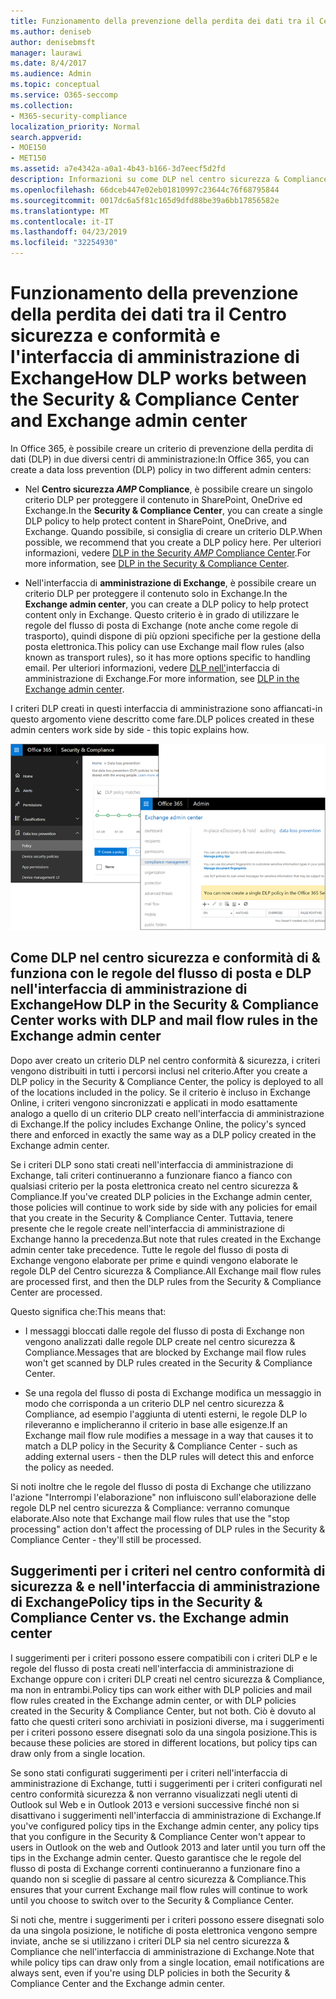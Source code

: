 ```yaml
---
title: Funzionamento della prevenzione della perdita dei dati tra il Centro sicurezza e conformità e l'interfaccia di amministrazione di Exchange
ms.author: deniseb
author: denisebmsft
manager: laurawi
ms.date: 8/4/2017
ms.audience: Admin
ms.topic: conceptual
ms.service: O365-seccomp
ms.collection:
- M365-security-compliance
localization_priority: Normal
search.appverid:
- MOE150
- MET150
ms.assetid: a7e4342a-a0a1-4b43-b166-3d7eecf5d2fd
description: Informazioni su come DLP nel centro sicurezza & Compliance funziona con le regole del flusso di posta e DLP (regole di trasporto) nell'interfaccia di amministrazione di Exchange.
ms.openlocfilehash: 66dceb447e02eb01810997c23644c76f68795844
ms.sourcegitcommit: 0017dc6a5f81c165d9dfd88be39a6bb17856582e
ms.translationtype: MT
ms.contentlocale: it-IT
ms.lasthandoff: 04/23/2019
ms.locfileid: "32254930"
---
```

# <a name="how-dlp-works-between-the-security--compliance-center-and-exchange-admin-center"></a><span data-ttu-id="0186f-103">Funzionamento della prevenzione della perdita dei dati tra il Centro sicurezza e conformità e l'interfaccia di amministrazione di Exchange</span><span class="sxs-lookup"><span data-stu-id="0186f-103">How DLP works between the Security & Compliance Center and Exchange admin center</span></span>

<span data-ttu-id="0186f-104">In Office 365, è possibile creare un criterio di prevenzione della perdita di dati (DLP) in due diversi centri di amministrazione:</span><span class="sxs-lookup"><span data-stu-id="0186f-104">In Office 365, you can create a data loss prevention (DLP) policy in two different admin centers:</span></span>
  
- <span data-ttu-id="0186f-105">Nel **Centro sicurezza _AMP_ Compliance**, è possibile creare un singolo criterio DLP per proteggere il contenuto in SharePoint, OneDrive ed Exchange.</span><span class="sxs-lookup"><span data-stu-id="0186f-105">In the **Security & Compliance Center**, you can create a single DLP policy to help protect content in SharePoint, OneDrive, and Exchange.</span></span> <span data-ttu-id="0186f-106">Quando possibile, si consiglia di creare un criterio DLP.</span><span class="sxs-lookup"><span data-stu-id="0186f-106">When possible, we recommend that you create a DLP policy here.</span></span> <span data-ttu-id="0186f-107">Per ulteriori informazioni, vedere [DLP in the Security _AMP_ Compliance Center](data-loss-prevention-policies.md).</span><span class="sxs-lookup"><span data-stu-id="0186f-107">For more information, see [DLP in the Security & Compliance Center](data-loss-prevention-policies.md).</span></span>
    
- <span data-ttu-id="0186f-108">Nell'interfaccia di **amministrazione di Exchange**, è possibile creare un criterio DLP per proteggere il contenuto solo in Exchange.</span><span class="sxs-lookup"><span data-stu-id="0186f-108">In the **Exchange admin center**, you can create a DLP policy to help protect content only in Exchange.</span></span> <span data-ttu-id="0186f-109">Questo criterio è in grado di utilizzare le regole del flusso di posta di Exchange (note anche come regole di trasporto), quindi dispone di più opzioni specifiche per la gestione della posta elettronica.</span><span class="sxs-lookup"><span data-stu-id="0186f-109">This policy can use Exchange mail flow rules (also known as transport rules), so it has more options specific to handling email.</span></span> <span data-ttu-id="0186f-110">Per ulteriori informazioni, vedere [DLP nell'](https://go.microsoft.com/fwlink/?linkid=852311)interfaccia di amministrazione di Exchange.</span><span class="sxs-lookup"><span data-stu-id="0186f-110">For more information, see [DLP in the Exchange admin center](https://go.microsoft.com/fwlink/?linkid=852311).</span></span>
    
<span data-ttu-id="0186f-111">I criteri DLP creati in questi interfaccia di amministrazione sono affiancati-in questo argomento viene descritto come fare.</span><span class="sxs-lookup"><span data-stu-id="0186f-111">DLP polices created in these admin centers work side by side - this topic explains how.</span></span>
  
![Pagine DLP in centro sicurezza e conformità e interfaccia di amministrazione di Exchange](media/d3eaa7e7-3b16-457b-bd9c-26707f7b584f.png)
  
## <a name="how-dlp-in-the-security--compliance-center-works-with-dlp-and-mail-flow-rules-in-the-exchange-admin-center"></a><span data-ttu-id="0186f-113">Come DLP nel centro sicurezza e conformità di & funziona con le regole del flusso di posta e DLP nell'interfaccia di amministrazione di Exchange</span><span class="sxs-lookup"><span data-stu-id="0186f-113">How DLP in the Security & Compliance Center works with DLP and mail flow rules in the Exchange admin center</span></span>

<span data-ttu-id="0186f-114">Dopo aver creato un criterio DLP nel centro conformità & sicurezza, i criteri vengono distribuiti in tutti i percorsi inclusi nel criterio.</span><span class="sxs-lookup"><span data-stu-id="0186f-114">After you create a DLP policy in the Security & Compliance Center, the policy is deployed to all of the locations included in the policy.</span></span> <span data-ttu-id="0186f-115">Se il criterio è incluso in Exchange Online, i criteri vengono sincronizzati e applicati in modo esattamente analogo a quello di un criterio DLP creato nell'interfaccia di amministrazione di Exchange.</span><span class="sxs-lookup"><span data-stu-id="0186f-115">If the policy includes Exchange Online, the policy's synced there and enforced in exactly the same way as a DLP policy created in the Exchange admin center.</span></span> 
  
<span data-ttu-id="0186f-116">Se i criteri DLP sono stati creati nell'interfaccia di amministrazione di Exchange, tali criteri continueranno a funzionare fianco a fianco con qualsiasi criterio per la posta elettronica creato nel centro sicurezza & Compliance.</span><span class="sxs-lookup"><span data-stu-id="0186f-116">If you've created DLP policies in the Exchange admin center, those policies will continue to work side by side with any policies for email that you create in the Security & Compliance Center.</span></span> <span data-ttu-id="0186f-117">Tuttavia, tenere presente che le regole create nell'interfaccia di amministrazione di Exchange hanno la precedenza.</span><span class="sxs-lookup"><span data-stu-id="0186f-117">But note that rules created in the Exchange admin center take precedence.</span></span> <span data-ttu-id="0186f-118">Tutte le regole del flusso di posta di Exchange vengono elaborate per prime e quindi vengono elaborate le regole DLP del Centro sicurezza & Compliance.</span><span class="sxs-lookup"><span data-stu-id="0186f-118">All Exchange mail flow rules are processed first, and then the DLP rules from the Security & Compliance Center are processed.</span></span>
  
<span data-ttu-id="0186f-119">Questo significa che:</span><span class="sxs-lookup"><span data-stu-id="0186f-119">This means that:</span></span>
  
- <span data-ttu-id="0186f-120">I messaggi bloccati dalle regole del flusso di posta di Exchange non vengono analizzati dalle regole DLP create nel centro sicurezza & Compliance.</span><span class="sxs-lookup"><span data-stu-id="0186f-120">Messages that are blocked by Exchange mail flow rules won't get scanned by DLP rules created in the Security & Compliance Center.</span></span>
    
- <span data-ttu-id="0186f-121">Se una regola del flusso di posta di Exchange modifica un messaggio in modo che corrisponda a un criterio DLP nel centro sicurezza & Compliance, ad esempio l'aggiunta di utenti esterni, le regole DLP lo rileveranno e implicheranno il criterio in base alle esigenze.</span><span class="sxs-lookup"><span data-stu-id="0186f-121">If an Exchange mail flow rule modifies a message in a way that causes it to match a DLP policy in the Security & Compliance Center - such as adding external users - then the DLP rules will detect this and enforce the policy as needed.</span></span>
    
<span data-ttu-id="0186f-122">Si noti inoltre che le regole del flusso di posta di Exchange che utilizzano l'azione "Interrompi l'elaborazione" non influiscono sull'elaborazione delle regole DLP nel centro sicurezza & Compliance: verranno comunque elaborate.</span><span class="sxs-lookup"><span data-stu-id="0186f-122">Also note that Exchange mail flow rules that use the "stop processing" action don't affect the processing of DLP rules in the Security & Compliance Center - they'll still be processed.</span></span>
  
## <a name="policy-tips-in-the-security--compliance-center-vs-the-exchange-admin-center"></a><span data-ttu-id="0186f-123">Suggerimenti per i criteri nel centro conformità di sicurezza & e nell'interfaccia di amministrazione di Exchange</span><span class="sxs-lookup"><span data-stu-id="0186f-123">Policy tips in the Security & Compliance Center vs. the Exchange admin center</span></span>

<span data-ttu-id="0186f-124">I suggerimenti per i criteri possono essere compatibili con i criteri DLP e le regole del flusso di posta creati nell'interfaccia di amministrazione di Exchange oppure con i criteri DLP creati nel centro sicurezza & Compliance, ma non in entrambi.</span><span class="sxs-lookup"><span data-stu-id="0186f-124">Policy tips can work either with DLP policies and mail flow rules created in the Exchange admin center, or with DLP policies created in the Security & Compliance Center, but not both.</span></span> <span data-ttu-id="0186f-125">Ciò è dovuto al fatto che questi criteri sono archiviati in posizioni diverse, ma i suggerimenti per i criteri possono essere disegnati solo da una singola posizione.</span><span class="sxs-lookup"><span data-stu-id="0186f-125">This is because these policies are stored in different locations, but policy tips can draw only from a single location.</span></span>
  
<span data-ttu-id="0186f-126">Se sono stati configurati suggerimenti per i criteri nell'interfaccia di amministrazione di Exchange, tutti i suggerimenti per i criteri configurati nel centro conformità sicurezza & non verranno visualizzati negli utenti di Outlook sul Web e in Outlook 2013 e versioni successive finché non si disattivano i suggerimenti nell'interfaccia di amministrazione di Exchange.</span><span class="sxs-lookup"><span data-stu-id="0186f-126">If you've configured policy tips in the Exchange admin center, any policy tips that you configure in the Security & Compliance Center won't appear to users in Outlook on the web and Outlook 2013 and later until you turn off the tips in the Exchange admin center.</span></span> <span data-ttu-id="0186f-127">Questo garantisce che le regole del flusso di posta di Exchange correnti continueranno a funzionare fino a quando non si sceglie di passare al centro sicurezza & Compliance.</span><span class="sxs-lookup"><span data-stu-id="0186f-127">This ensures that your current Exchange mail flow rules will continue to work until you choose to switch over to the Security & Compliance Center.</span></span>
  
<span data-ttu-id="0186f-128">Si noti che, mentre i suggerimenti per i criteri possono essere disegnati solo da una singola posizione, le notifiche di posta elettronica vengono sempre inviate, anche se si utilizzano i criteri DLP sia nel centro sicurezza & Compliance che nell'interfaccia di amministrazione di Exchange.</span><span class="sxs-lookup"><span data-stu-id="0186f-128">Note that while policy tips can draw only from a single location, email notifications are always sent, even if you're using DLP policies in both the Security & Compliance Center and the Exchange admin center.</span></span>
  

